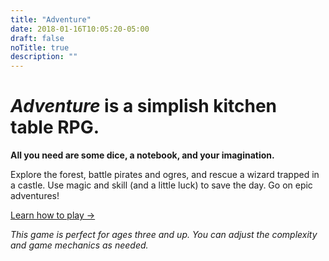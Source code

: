 ```yaml
---
title: "Adventure"
date: 2018-01-16T10:05:20-05:00
draft: false
noTitle: true
description: ""
---
```


<h1 class="text-xlarge text-normal"><em>Adventure</em> is a simplish kitchen table&nbsp;RPG.</h1>

**All you need are some dice, a notebook, and your imagination.**

Explore the forest, battle pirates and ogres, and rescue a wizard trapped in a castle. Use magic and skill (and a little luck) to save the day. Go on epic adventures!

<a class="btn btn-large" href="/rules">Learn how to play &rarr;</a>

*This game is perfect for ages three and up. You can adjust the complexity and game mechanics as needed.*